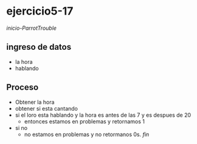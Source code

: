 # ejercicio5-17

*inicio-ParrotTrouble*

## ingreso de datos

- la hora 
- hablando 

## Proceso

- Obtener la hora
- obtener si esta cantando
- si el loro esta hablando y la hora es antes de las 7 y es despues de 20
  - entonces estamos en problemas y retornamos 1
- si no
    - no estamos en problemas y no retormanos 0s.
    *fin*
    